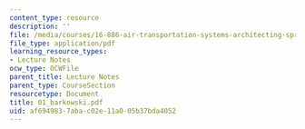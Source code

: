 ```yaml
---
content_type: resource
description: ''
file: /media/courses/16-886-air-transportation-systems-architecting-spring-2004/af6949837abac02e11a005b37bda4052_01_barkowski.pdf
file_type: application/pdf
learning_resource_types:
- Lecture Notes
ocw_type: OCWFile
parent_title: Lecture Notes
parent_type: CourseSection
resourcetype: Document
title: 01_barkowski.pdf
uid: af694983-7aba-c02e-11a0-05b37bda4052
---
```

